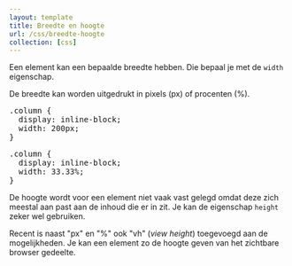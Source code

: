 ```yaml
---
layout: template
title: Breedte en hoogte
url: /css/breedte-hoogte
collection: [css]
---
```


								
<p>Een element kan een bepaalde breedte hebben. Die bepaal je met de <code>width</code> eigenschap.</p>



<p>De breedte kan worden uitgedrukt in pixels (px) of procenten (%).</p>



<pre data-enlighter-theme="beyond" data-enlighter-language="css">
.column {
  display: inline-block;
  width: 200px;
}
</pre>



<pre data-enlighter-theme="beyond" data-enlighter-language="css">
.column {
  display: inline-block;
  width: 33.33%;
}
</pre>

De hoogte wordt voor een element niet vaak vast gelegd omdat deze zich meestal aan past aan de inhoud die er in zit. Je kan de eigenschap <code>height</code> zeker wel gebruiken.

Recent is naast "px" en "%" ook "vh" (<em>view height</em>) toegevoegd aan de mogelijkheden. Je kan een element zo de hoogte geven van het zichtbare browser gedeelte.
